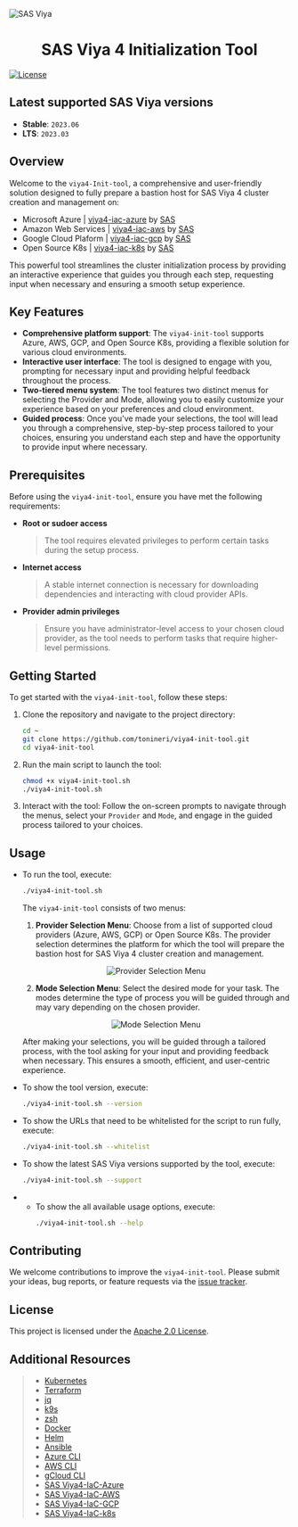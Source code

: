 ![SAS Viya](assets/sasviya_logo_header_gh.png)

<div align="center">

# **SAS Viya 4 Initialization Tool**

</div>

[![License](https://img.shields.io/badge/license-Apache%202.0-blue)](LICENSE.md)

## Latest supported SAS Viya versions
- **Stable**:	`2023.06`
- **LTS**:	`2023.03`

## Overview
Welcome to the `viya4-Init-tool`, a comprehensive and user-friendly solution designed to fully prepare a bastion host for SAS Viya 4 cluster creation and management on: 

* Microsoft Azure | [viya4-iac-azure](https://github.com/sassoftware/viya4-iac-azure) by [SAS](@sassoftware)
* Amazon Web Services | [viya4-iac-aws](https://github.com/sassoftware/viya4-iac-aws) by [SAS](@sassoftware)
* Google Cloud Plaform | [viya4-iac-gcp](https://github.com/sassoftware/viya4-iac-gcp) by [SAS](@sassoftware)
* Open Source K8s | [viya4-iac-k8s](https://github.com/sassoftware/viya4-iac-k8s) by [SAS](@sassoftware)

This powerful tool streamlines the cluster initialization process by providing an interactive experience that guides you through each step, requesting input when necessary and ensuring a smooth setup experience.

## Key Features

* **Comprehensive platform support**: The `viya4-init-tool` supports Azure, AWS, GCP, and Open Source K8s, providing a flexible solution for various cloud environments.
* **Interactive user interface**: The tool is designed to engage with you, prompting for necessary input and providing helpful feedback throughout the process.
* **Two-tiered menu system**: The tool features two distinct menus for selecting the Provider and Mode, allowing you to easily customize your experience based on your preferences and cloud environment.
* **Guided process**: Once you've made your selections, the tool will lead you through a comprehensive, step-by-step process tailored to your choices, ensuring you understand each step and have the opportunity to provide input where necessary.

## Prerequisites

Before using the `viya4-init-tool`, ensure you have met the following requirements:

* **Root or sudoer access**
  > The tool requires elevated privileges to perform certain tasks during the setup process.
* **Internet access**
  > A stable internet connection is necessary for downloading dependencies and interacting with cloud provider APIs.
* **Provider admin privileges**
  > Ensure you have administrator-level access to your chosen cloud provider, as the tool needs to perform tasks that require higher-level permissions.

## Getting Started

To get started with the `viya4-init-tool`, follow these steps:

1. Clone the repository and navigate to the project directory:
	```bash
	cd ~
	git clone https://github.com/tonineri/viya4-init-tool.git
	cd viya4-init-tool
	```

2. Run the main script to launch the tool:
	```bash
	chmod +x viya4-init-tool.sh
	./viya4-init-tool.sh
	```

3. Interact with the tool: Follow the on-screen prompts to navigate through the menus, select your `Provider` and `Mode`, and engage in the guided process tailored to your choices.

## Usage

- To run the tool, execute:
	```bash
	./viya4-init-tool.sh
	```
	The `viya4-init-tool` consists of two menus:
	
	1. **Provider Selection Menu**: Choose from a list of supported cloud providers (Azure, AWS, GCP) or Open Source K8s. The provider selection determines the platform for which the tool will prepare the bastion host for SAS Viya 4 	cluster creation and management.
	<div align="center">
	
	![Provider Selection Menu](assets/providerSelectionMenu.png)
	
	</div>
	
	2. **Mode Selection Menu**: Select the desired mode for your task. The modes determine the type of process you will be guided through and may vary depending on the chosen provider.
	
	<div align="center">
	
	![Mode Selection Menu](assets/modeSelectionMenu.png)
	
	</div>
	
	After making your selections, you will be guided through a tailored process, with the tool asking for your input and providing feedback when necessary. This ensures a smooth, efficient, and user-centric experience.

- To show the tool version, execute:
	```bash
	./viya4-init-tool.sh --version
	```

- To show the URLs that need to be whitelisted for the script to run fully, execute:
	```bash
	./viya4-init-tool.sh --whitelist
	```

- To show the latest SAS Viya versions supported by the tool, execute:
	```bash
	./viya4-init-tool.sh --support
	```

- - To show the all available usage options, execute:
	```bash
	./viya4-init-tool.sh --help
	```

## Contributing

We welcome contributions to improve the `viya4-init-tool`. Please submit your ideas, bug reports, or feature requests via the [issue tracker](https://github.com/tonineri/viya4-init-tool/issues).

## License

This project is licensed under the [Apache 2.0 License](LICENSE.md).

## Additional Resources

>* [Kubernetes](https://kubernetes.io/docs/tasks/tools/)
>* [Terraform](https://developer.hashicorp.com/terraform/intro)
>* [jq](https://stedolan.github.io/jq/)
>* [k9s](https://github.com/derailed/k9s)
>* [zsh](https://github.com/ohmyzsh/ohmyzsh)
>* [Docker](https://docs.docker.com/)
>* [Helm](https://helm.sh/docs/)
>* [Ansible](https://docs.ansible.com/ansible/2.9/index.html)
>* [Azure CLI](https://learn.microsoft.com/en-us/cli/azure/)
>* [AWS CLI](https://docs.aws.amazon.com/cli/latest/userguide/cli-chap-welcome.html)
>* [gCloud CLI](https://cloud.google.com/sdk/gcloud)
>* [SAS Viya4-IaC-Azure](https://github.com/sassoftware/viya4-iac-azure)
>* [SAS Viya4-IaC-AWS](https://github.com/sassoftware/viya4-iac-aws)
>* [SAS Viya4-IaC-GCP](https://github.com/sassoftware/viya4-iac-gcp)
>* [SAS Viya4-IaC-k8s](https://github.com/sassoftware/viya4-iac-k8s)
